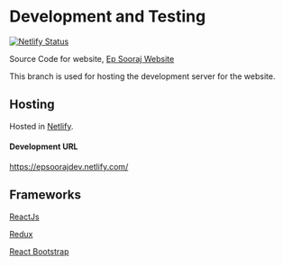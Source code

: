 # Development and Testing

[![Netlify Status](https://api.netlify.com/api/v1/badges/dabbf700-d5eb-4966-b6c6-0b86043e9504/deploy-status)](https://app.netlify.com/sites/epsooraj/deploys)

Source Code for website, [Ep Sooraj Website](https://github.com/epsooraj/epsooraj.github.io)

This branch is used for hosting the development server for the website.

## Hosting

Hosted in [Netlify](http://netlify.com/).

#### Development URL

https://epsoorajdev.netlify.com/

## Frameworks

[ReactJs](https://reactjs.org/)

[Redux](https://redux.js.org/)

[React Bootstrap](https://react-bootstrap.github.io/)
